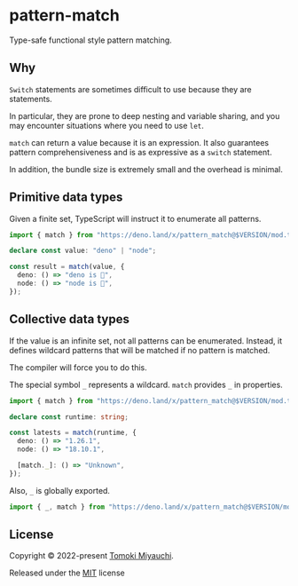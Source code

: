 # pattern-match

Type-safe functional style pattern matching.

## Why

`Switch` statements are sometimes difficult to use because they are statements.

In particular, they are prone to deep nesting and variable sharing, and you may
encounter situations where you need to use `let`.

`match` can return a value because it is an expression. It also guarantees
pattern comprehensiveness and is as expressive as a `switch` statement.

In addition, the bundle size is extremely small and the overhead is minimal.

## Primitive data types

Given a finite set, TypeScript will instruct it to enumerate all patterns.

```ts
import { match } from "https://deno.land/x/pattern_match@$VERSION/mod.ts";

declare const value: "deno" | "node";

const result = match(value, {
  deno: () => "deno is 🦕",
  node: () => "node is 🌳",
});
```

## Collective data types

If the value is an infinite set, not all patterns can be enumerated. Instead, it
defines wildcard patterns that will be matched if no pattern is matched.

The compiler will force you to do this.

The special symbol `_` represents a wildcard. `match` provides `_` in
properties.

```ts
import { match } from "https://deno.land/x/pattern_match@$VERSION/mod.ts";

declare const runtime: string;

const latests = match(runtime, {
  deno: () => "1.26.1",
  node: () => "18.10.1",

  [match._]: () => "Unknown",
});
```

Also, `_` is globally exported.

```ts
import { _, match } from "https://deno.land/x/pattern_match@$VERSION/mod.ts";
```

## License

Copyright © 2022-present [Tomoki Miyauchi](https://github.com/TomokiMiyauci).

Released under the [MIT](./LICENSE) license
